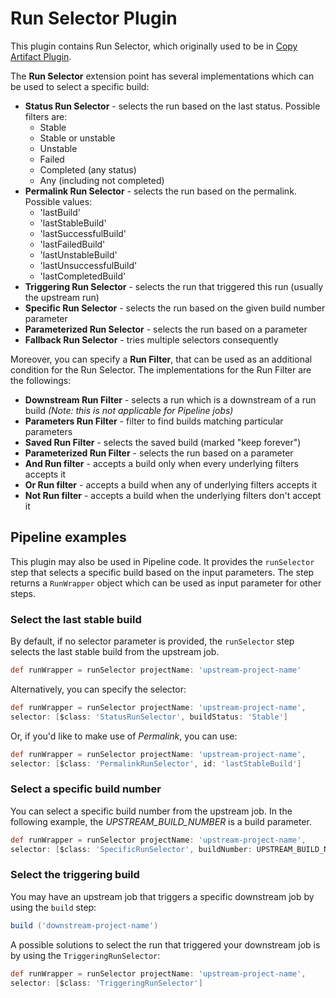 # Run Selector Plugin

This plugin contains Run Selector, which originally used to be in
[Copy Artifact Plugin](https://wiki.jenkins-ci.org/display/JENKINS/Copy+Artifact+Plugin).

The **Run Selector** extension point has several implementations which can be used to select a specific build:
 - **Status Run Selector** - selects the run based on the last status. Possible filters are:
   - Stable
   - Stable or unstable
   - Unstable
   - Failed
   - Completed (any status)
   - Any (including not completed)
 - **Permalink Run Selector** - selects the run based on the permalink. Possible values:
   - 'lastBuild'
   - 'lastStableBuild'
   - 'lastSuccessfulBuild'
   - 'lastFailedBuild'
   - 'lastUnstableBuild'
   - 'lastUnsuccessfulBuild'
   - 'lastCompletedBuild'
 - **Triggering Run Selector** - selects the run that triggered this run (usually the upstream run)
 - **Specific Run Selector** - selects the run based on the given build number parameter
 - **Parameterized Run Selector** - selects the run based on a parameter
 - **Fallback Run Selector** - tries multiple selectors consequently

Moreover, you can specify a **Run Filter**, that can be used as an additional condition for the Run Selector.
The implementations for the Run Filter are the followings:
 - **Downstream Run Filter** - selects a run which is a downstream of a run build
*(Note: this is not applicable for Pipeline jobs)*
 - **Parameters Run Filter** - filter to find builds matching particular parameters
 - **Saved Run Filter** - selects the saved build (marked "keep forever")
 - **Parameterized Run Filter** - selects the run based on a parameter
 - **And Run filter** - accepts a build only when every underlying filters accepts it
 - **Or Run filter** - accepts a build when any of underlying filters accepts it
 - **Not Run filter** - accepts a build when the underlying filters don't accept it

## Pipeline examples

This plugin may also be used in Pipeline code. 
It provides the `runSelector` step that selects a specific build based on the input parameters.
The step returns a `RunWrapper` object which can be used as input parameter for other steps.

### Select the last stable build

By default, if no selector parameter is provided, the `runSelector` step selects the last stable build from the 
upstream job.

```groovy
def runWrapper = runSelector projectName: 'upstream-project-name'
```

Alternatively, you can specify the selector:
 
```groovy
def runWrapper = runSelector projectName: 'upstream-project-name', 
selector: [$class: 'StatusRunSelector', buildStatus: 'Stable'] 
```

Or, if you'd like to make use of *Permalink*, you can use:

```groovy
def runWrapper = runSelector projectName: 'upstream-project-name', 
selector: [$class: 'PermalinkRunSelector', id: 'lastStableBuild'] 
```

### Select a specific build number

You can select a specific build number from the upstream job. 
In the following example, the *UPSTREAM_BUILD_NUMBER* is a build parameter.

```groovy
def runWrapper = runSelector projectName: 'upstream-project-name', 
selector: [$class: 'SpecificRunSelector', buildNumber: UPSTREAM_BUILD_NUMBER] 
```

### Select the triggering build

You may have an upstream job that triggers a specific downstream job by using the `build` step:

```groovy
build ('downstream-project-name')
```

A possible solutions to select the run that triggered your downstream job is by using the `TriggeringRunSelector`:

```groovy
def runWrapper = runSelector projectName: 'upstream-project-name', 
selector: [$class: 'TriggeringRunSelector'] 
```
